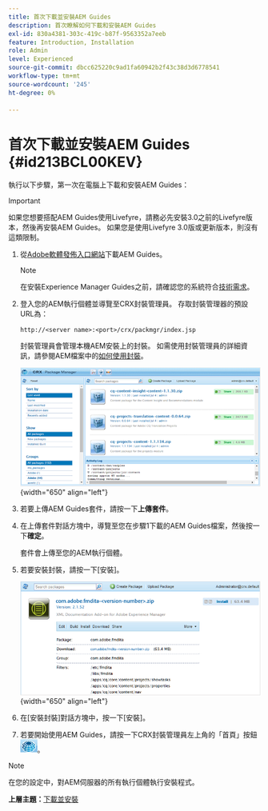 ```yaml
---
title: 首次下載並安裝AEM Guides
description: 首次瞭解如何下載和安裝AEM Guides
exl-id: 830a4381-303c-419c-b87f-9563352a7eeb
feature: Introduction, Installation
role: Admin
level: Experienced
source-git-commit: dbcc625220c9ad1fa60942b2f43c38d3d6778541
workflow-type: tm+mt
source-wordcount: '245'
ht-degree: 0%

---
```


# 首次下載並安裝AEM Guides {#id213BCL00KEV}

執行以下步驟，第一次在電腦上下載和安裝AEM Guides：

>[!IMPORTANT]
>
> 如果您想要搭配AEM Guides使用Livefyre，請務必先安裝3.0之前的Livefyre版本，然後再安裝AEM Guides。 如果您是使用Livefyre 3.0版或更新版本，則沒有這類限制。

1. 從[Adobe軟體發佈入口網站](https://experience.adobe.com/#/downloads/content/software-distribution/en/aem.html)下載AEM Guides。

   >[!NOTE]
   >
   >在安裝Experience Manager Guides之前，請確認您的系統符合[技術需求](../install-guide/download-install-technical-requirements.md)。

1. 登入您的AEM執行個體並導覽至CRX封裝管理員。 存取封裝管理器的預設URL為：

   ```http
   http://<server name>:<port>/crx/packmgr/index.jsp
   ```

   封裝管理員會管理本機AEM安裝上的封裝。 如需使用封裝管理員的詳細資訊，請參閱AEM檔案中的[如何使用封裝](https://helpx.adobe.com/tw/experience-manager/6-5/sites/administering/using/package-manager.html)。

   ![](assets/package-manager.png){width="650" align="left"}

1. 若要上傳AEM Guides套件，請按一下&#x200B;**上傳套件**。

1. 在上傳套件對話方塊中，導覽至您在步驟1下載的AEM Guides檔案，然後按一下&#x200B;**確定**。

   套件會上傳至您的AEM執行個體。

1. 若要安裝封裝，請按一下[安裝]。**&#x200B;**

   ![](assets/install-package.png){width="650" align="left"}

1. 在[安裝封裝]對話方塊中，按一下[安裝]。**&#x200B;**

1. 若要開始使用AEM Guides，請按一下CRX封裝管理員左上角的「首頁」按鈕![](assets/home-button.png)。


>[!NOTE]
>
> 在您的設定中，對AEM伺服器的所有執行個體執行安裝程式。

**上層主題：**&#x200B;[&#x200B;下載並安裝](download-install.md)
